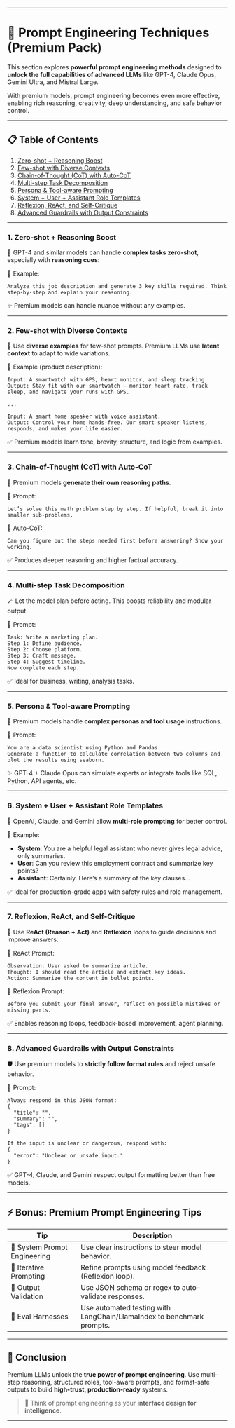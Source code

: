 
---

# 🧾 Prompt Engineering Techniques (Premium Pack)

This section explores **powerful prompt engineering methods** designed to **unlock the full capabilities of advanced LLMs** like GPT-4, Claude Opus, Gemini Ultra, and Mistral Large.

With premium models, prompt engineering becomes even more effective, enabling rich reasoning, creativity, deep understanding, and safe behavior control.

---

## 📋 Table of Contents

1. [Zero-shot + Reasoning Boost](#1-zero-shot--reasoning-boost)
2. [Few-shot with Diverse Contexts](#2-few-shot-with-diverse-contexts)
3. [Chain-of-Thought (CoT) with Auto-CoT](#3-chain-of-thought-cot-with-auto-cot)
4. [Multi-step Task Decomposition](#4-multi-step-task-decomposition)
5. [Persona & Tool-aware Prompting](#5-persona--tool-aware-prompting)
6. [System + User + Assistant Role Templates](#6-system--user--assistant-role-templates)
7. [Reflexion, ReAct, and Self-Critique](#7-reflexion-react-and-self-critique)
8. [Advanced Guardrails with Output Constraints](#8-advanced-guardrails-with-output-constraints)

---

### 1. Zero-shot + Reasoning Boost

🧠 GPT-4 and similar models can handle **complex tasks zero-shot**, especially with **reasoning cues**:

📌 Example:
```
Analyze this job description and generate 3 key skills required. Think step-by-step and explain your reasoning.
```

✨ Premium models can handle nuance without any examples.

---

### 2. Few-shot with Diverse Contexts

📖 Use **diverse examples** for few-shot prompts. Premium LLMs use **latent context** to adapt to wide variations.

📌 Example (product description):
```
Input: A smartwatch with GPS, heart monitor, and sleep tracking.  
Output: Stay fit with our smartwatch – monitor heart rate, track sleep, and navigate your runs with GPS.

...

Input: A smart home speaker with voice assistant.  
Output: Control your home hands-free. Our smart speaker listens, responds, and makes your life easier.
```

✅ Premium models learn tone, brevity, structure, and logic from examples.

---

### 3. Chain-of-Thought (CoT) with Auto-CoT

🧩 Premium models **generate their own reasoning paths**.

📌 Prompt:
```
Let’s solve this math problem step by step. If helpful, break it into smaller sub-problems.
```

📌 Auto-CoT:
```
Can you figure out the steps needed first before answering? Show your working.
```

✅ Produces deeper reasoning and higher factual accuracy.

---

### 4. Multi-step Task Decomposition

🪄 Let the model plan before acting. This boosts reliability and modular output.

📌 Prompt:
```
Task: Write a marketing plan.  
Step 1: Define audience.  
Step 2: Choose platform.  
Step 3: Craft message.  
Step 4: Suggest timeline.  
Now complete each step.
```

✅ Ideal for business, writing, analysis tasks.

---

### 5. Persona & Tool-aware Prompting

🤖 Premium models handle **complex personas and tool usage** instructions.

📌 Prompt:
```
You are a data scientist using Python and Pandas.  
Generate a function to calculate correlation between two columns and plot the results using seaborn.
```

✨ GPT-4 + Claude Opus can simulate experts or integrate tools like SQL, Python, API agents, etc.

---

### 6. System + User + Assistant Role Templates

🧠 OpenAI, Claude, and Gemini allow **multi-role prompting** for better control.

📌 Example:

- **System**: You are a helpful legal assistant who never gives legal advice, only summaries.
- **User**: Can you review this employment contract and summarize key points?
- **Assistant**: Certainly. Here’s a summary of the key clauses...

✅ Ideal for production-grade apps with safety rules and role management.

---

### 7. Reflexion, ReAct, and Self-Critique

🎯 Use **ReAct (Reason + Act)** and **Reflexion** loops to guide decisions and improve answers.

📌 ReAct Prompt:
```
Observation: User asked to summarize article.  
Thought: I should read the article and extract key ideas.  
Action: Summarize the content in bullet points.
```

📌 Reflexion Prompt:
```
Before you submit your final answer, reflect on possible mistakes or missing parts.
```

✅ Enables reasoning loops, feedback-based improvement, agent planning.

---

### 8. Advanced Guardrails with Output Constraints

🛡️ Use premium models to **strictly follow format rules** and reject unsafe behavior.

📌 Prompt:
```
Always respond in this JSON format:
{
  "title": "",
  "summary": "",
  "tags": []
}

If the input is unclear or dangerous, respond with:
{
  "error": "Unclear or unsafe input."
}
```

✅ GPT-4, Claude, and Gemini respect output formatting better than free models.

---

## ⚡ Bonus: Premium Prompt Engineering Tips

| Tip | Description |
|-----|-------------|
| 🧠 System Prompt Engineering | Use clear instructions to steer model behavior. |
| 🔁 Iterative Prompting | Refine prompts using model feedback (Reflexion loop). |
| 🎯 Output Validation | Use JSON schema or regex to auto-validate responses. |
| 🧪 Eval Harnesses | Use automated testing with LangChain/LlamaIndex to benchmark prompts. |

---

## 🚀 Conclusion

Premium LLMs unlock the **true power of prompt engineering**. Use multi-step reasoning, structured roles, tool-aware prompts, and format-safe outputs to build **high-trust, production-ready** systems.

> 🧠 Think of prompt engineering as your **interface design for intelligence**.

---

